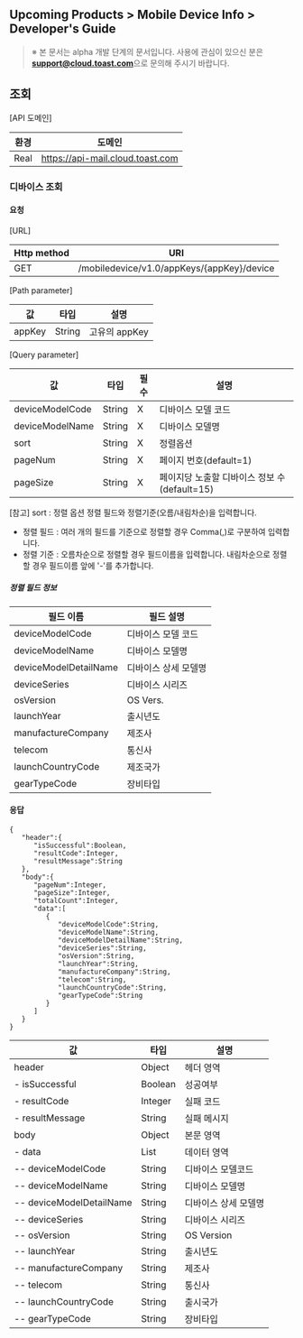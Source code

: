 ## Upcoming Products > Mobile Device Info > Developer's Guide

> ※ 본 문서는 alpha 개발 단계의 문서입니다.
> 사용에 관심이 있으신 분은 **support@cloud.toast.com**으로 문의해 주시기 바랍니다.

## 조회 

[API 도메인]

|환경|	도메인|
|---|---|
|Real|	https://api-mail.cloud.toast.com|

### 디바이스 조회 

#### 요청

[URL]

|Http method|	URI|
|---|---|
|GET|	/mobiledevice/v1.0/appKeys/{appKey}/device|

[Path parameter]

|값|	타입|	설명|
|---|---|---|
|appKey|	String|	고유의 appKey|

[Query parameter]

|값|	타입|	필수|	설명|
|---|---|---|---|
|deviceModelCode|	String|	X|	디바이스 모델 코드|
|deviceModelName|	String|	X|	디바이스 모델명|
|sort|	String|	X|	정렬옵션|
|pageNum|	String|	X|	페이지 번호(default=1)|
|pageSize|	String|	X|	페이지당 노출할 디바이스 정보 수(default=15)|

[참고] sort : 정렬 옵션
정렬 필드와 정렬기준(오름/내림차순)을 입력합니다.  
 - 정렬 필드 : 여러 개의 필드를 기준으로 정렬할 경우 Comma(,)로 구분하여 입력합니다.  
 - 정렬 기준 : 오름차순으로 정렬할 경우 필드이름을 입력합니다. 내림차순으로 정렬할 경우 필드이름 앞에 '-'를 추가합니다.

##### 정렬 필드 정보 

|필드 이름|필드 설명|
|---|---|
|deviceModelCode|디바이스 모델 코드|
|deviceModelName|디바이스 모델명|
|deviceModelDetailName|디바이스 상세 모델명|
|deviceSeries|디바이스 시리즈|
|osVersion|OS Vers.|
|launchYear| 출시년도|
|manufactureCompany|제조사|
|telecom|통신사|
|launchCountryCode|제조국가|
|gearTypeCode|장비타입|

#### 응답

```
{  
   "header":{  
      "isSuccessful":Boolean,
      "resultCode":Integer,
      "resultMessage":String 
   },
   "body":{  
      "pageNum":Integer,
      "pageSize":Integer,
      "totalCount":Integer,
      "data":[  
         {  
            "deviceModelCode":String,
            "deviceModelName":String,
            "deviceModelDetailName":String,
            "deviceSeries":String,
            "osVersion":String,
            "launchYear":String,
            "manufactureCompany":String,
            "telecom":String,
            "launchCountryCode":String,
            "gearTypeCode":String
         }
      ]
   }
}
```

|값|	타입|	설명|
|---|---|---|
|header|	Object|	헤더 영역|
|- isSuccessful|	Boolean|	성공여부|
|- resultCode|	Integer|	실패 코드|
|- resultMessage|	String|	실패 메시지|
|body|	Object|	본문 영역|
|- data|	List |	데이터 영역|
|-- deviceModelCode|	String|	디바이스 모델코드 |
|-- deviceModelName|	String|	디바이스 모델명 |
|-- deviceModelDetailName|  String| 디바이스 상세 모델명 |
|-- deviceSeries|  String| 디바이스 시리즈 |
|-- osVersion| String| OS Version|
|-- launchYear|  String| 출시년도 |
|-- manufactureCompany| String| 제조사 |
|-- telecom|  String| 통신사 |
|-- launchCountryCode| String| 출시국가|
|-- gearTypeCode|  String| 장비타입 |

